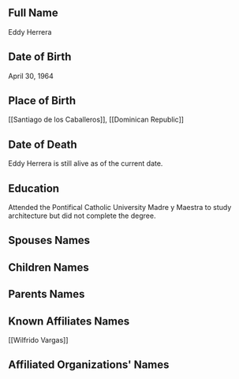 ## Full Name
Eddy Herrera

## Date of Birth
April 30, 1964

## Place of Birth
[[Santiago de los Caballeros]], [[Dominican Republic]]

## Date of Death
Eddy Herrera is still alive as of the current date.

## Education
Attended the Pontifical Catholic University Madre y Maestra to study architecture but did not complete the degree.

## Spouses Names

## Children Names

## Parents Names

## Known Affiliates Names
[[Wilfrido Vargas]]

## Affiliated Organizations' Names
